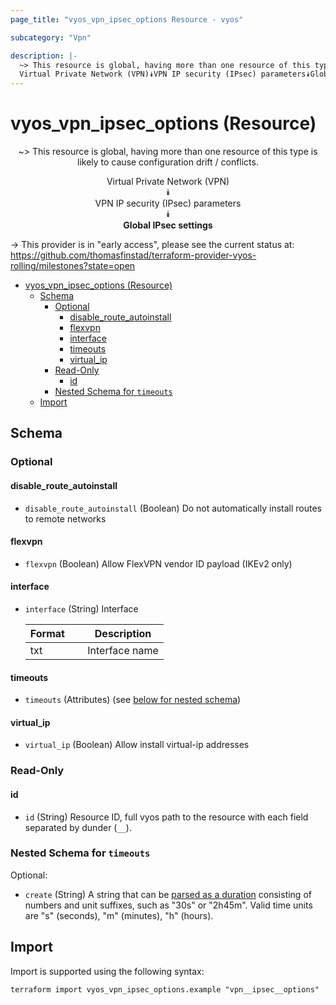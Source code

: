 ```yaml
---
page_title: "vyos_vpn_ipsec_options Resource - vyos"

subcategory: "Vpn"

description: |-
  ~> This resource is global, having more than one resource of this type is likely to cause configuration drift / conflicts.
  Virtual Private Network (VPN)⯯VPN IP security (IPsec) parameters⯯Global IPsec settings
---
```


# vyos_vpn_ipsec_options (Resource)
<center>

~> This resource is global, having more than one resource of this type is likely to cause configuration drift / conflicts.

Virtual Private Network (VPN)  
⯯  
VPN IP security (IPsec) parameters  
⯯  
**Global IPsec settings**


</center>

-> This provider is in "early access", please see the current status at: https://github.com/thomasfinstad/terraform-provider-vyos-rolling/milestones?state=open

<!--TOC-->

- [vyos_vpn_ipsec_options (Resource)](#vyos_vpn_ipsec_options-resource)
  - [Schema](#schema)
    - [Optional](#optional)
      - [disable_route_autoinstall](#disable_route_autoinstall)
      - [flexvpn](#flexvpn)
      - [interface](#interface)
      - [timeouts](#timeouts)
      - [virtual_ip](#virtual_ip)
    - [Read-Only](#read-only)
      - [id](#id)
    - [Nested Schema for `timeouts`](#nested-schema-for-timeouts)
  - [Import](#import)

<!--TOC-->

<!-- schema generated by tfplugindocs -->
## Schema

### Optional

#### disable_route_autoinstall
- `disable_route_autoinstall` (Boolean) Do not automatically install routes to remote networks
#### flexvpn
- `flexvpn` (Boolean) Allow FlexVPN vendor ID payload (IKEv2 only)
#### interface
- `interface` (String) Interface

    |  Format  &emsp;|  Description     |
    |----------|------------------|
    |  txt     &emsp;|  Interface name  |
#### timeouts
- `timeouts` (Attributes) (see [below for nested schema](#nestedatt--timeouts))
#### virtual_ip
- `virtual_ip` (Boolean) Allow install virtual-ip addresses

### Read-Only

#### id
- `id` (String) Resource ID, full vyos path to the resource with each field separated by dunder (`__`).

<a id="nestedatt--timeouts"></a>
### Nested Schema for `timeouts`

Optional:

- `create` (String) A string that can be [parsed as a duration](https://pkg.go.dev/time#ParseDuration) consisting of numbers and unit suffixes, such as &#34;30s&#34; or &#34;2h45m&#34;. Valid time units are &#34;s&#34; (seconds), &#34;m&#34; (minutes), &#34;h&#34; (hours).

## Import

Import is supported using the following syntax:

```shell
terraform import vyos_vpn_ipsec_options.example "vpn__ipsec__options"
```
